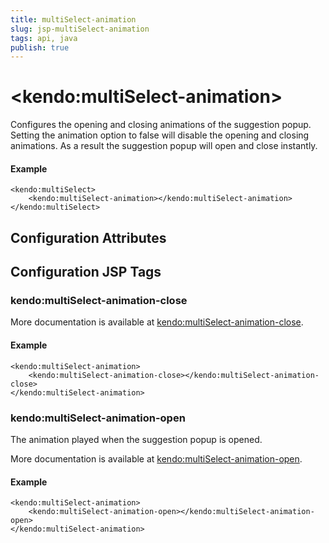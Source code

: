 ```yaml
---
title: multiSelect-animation
slug: jsp-multiSelect-animation
tags: api, java
publish: true
---
```


# \<kendo:multiSelect-animation\>

Configures the opening and closing animations of the suggestion popup. Setting the animation option to false will disable the opening and closing animations. As a result the suggestion popup will open and close instantly.

#### Example
    <kendo:multiSelect>
        <kendo:multiSelect-animation></kendo:multiSelect-animation>
    </kendo:multiSelect>

## Configuration Attributes


##  Configuration JSP Tags

### kendo:multiSelect-animation-close



More documentation is available at [kendo:multiSelect-animation-close](/kendo-ui/api/wrappers/jsp/multiselect/animation-close).

#### Example

    <kendo:multiSelect-animation>
        <kendo:multiSelect-animation-close></kendo:multiSelect-animation-close>
    </kendo:multiSelect-animation>

### kendo:multiSelect-animation-open

The animation played when the suggestion popup is opened.

More documentation is available at [kendo:multiSelect-animation-open](/kendo-ui/api/wrappers/jsp/multiselect/animation-open).

#### Example

    <kendo:multiSelect-animation>
        <kendo:multiSelect-animation-open></kendo:multiSelect-animation-open>
    </kendo:multiSelect-animation>

